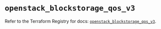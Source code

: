 # `openstack_blockstorage_qos_v3`

Refer to the Terraform Registry for docs: [`openstack_blockstorage_qos_v3`](https://registry.terraform.io/providers/terraform-provider-openstack/openstack/3.0.0/docs/resources/blockstorage_qos_v3).
